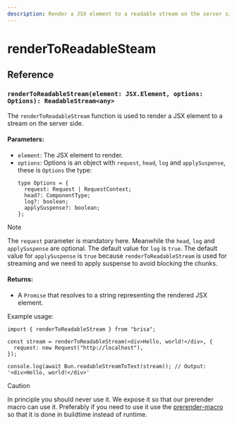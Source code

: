 ```yaml
---
description: Render a JSX element to a readable stream on the server side.
---
```


# renderToReadableSteam

## Reference

### `renderToReadableStream(element: JSX.Element, options: Options): ReadableStream<any>`

The `renderToReadableStream` function is used to render a JSX element to a stream on the server side.

#### Parameters:

- `element`: The JSX element to render.
- `options`: Options is an object with `request`, `head`, `log` and `applySuspense`, these is `Options` the type:
  ```tsx
  type Options = {
    request: Request | RequestContext;
    head?: ComponentType;
    log?: boolean;
    applySuspense?: boolean;
  };
  ```

> [!NOTE]
>
> The `request` parameter is mandatory here. Meanwhile the `head`, `log` and `applySuspense` are optional. The
> default value for `log` is `true`. The default value for `applySuspense` is `true` because `renderToReadableStream` is used for streaming and we need to apply suspense to avoid blocking the chunks.

#### Returns:

- A `Promise` that resolves to a string representing the rendered JSX element.

Example usage:

```tsx
import { renderToReadableStream } from "brisa";

const stream = renderToReadableStream(<div>Hello, world!</div>, {
  request: new Request("http://localhost"),
});

console.log(await Bun.readableStreamToText(stream)); // Output: '<div>Hello, world!</div>'
```

> [!CAUTION]
>
> In principle you should never use it. We expose it so that our prerender macro can use it. Preferably if you need to use it use the [prerender-macro](/api-reference/macros/prerender) so that it is done in buildtime instead of runtime.
